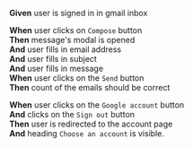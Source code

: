 **Given** user is signed in in gmail inbox

**When** user clicks on `Compose` button  
**Then** message's modal is opened  
**And** user fills in email address  
**And** user fills in subject  
**And** user fills in message  
**When** user clicks on the `Send` button  
**Then** count of the emails should be correct

**When** user clicks on the `Google account` button  
**And** clicks on the `Sign out` button  
**Then** user is redirected to the account page  
**And** heading `Choose an account` is visible.
